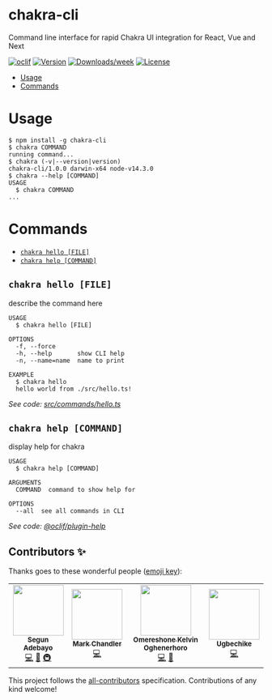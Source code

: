 chakra-cli
==========

Command line interface for rapid Chakra UI integration for React, Vue and Next

[![oclif](https://img.shields.io/badge/cli-oclif-brightgreen.svg)](https://oclif.io)
[![Version](https://img.shields.io/npm/v/chakra-cli.svg)](https://npmjs.org/package/chakra-cli)
[![Downloads/week](https://img.shields.io/npm/dw/chakra-cli.svg)](https://npmjs.org/package/chakra-cli)
[![License](https://img.shields.io/npm/l/chakra-cli.svg)](https://github.com/chakra-ui/chakra-cli/blob/master/package.json)

<!-- toc -->
* [Usage](#usage)
* [Commands](#commands)
<!-- tocstop -->
# Usage
<!-- usage -->
```sh-session
$ npm install -g chakra-cli
$ chakra COMMAND
running command...
$ chakra (-v|--version|version)
chakra-cli/1.0.0 darwin-x64 node-v14.3.0
$ chakra --help [COMMAND]
USAGE
  $ chakra COMMAND
...
```
<!-- usagestop -->
# Commands
<!-- commands -->
* [`chakra hello [FILE]`](#chakra-hello-file)
* [`chakra help [COMMAND]`](#chakra-help-command)

## `chakra hello [FILE]`

describe the command here

```
USAGE
  $ chakra hello [FILE]

OPTIONS
  -f, --force
  -h, --help       show CLI help
  -n, --name=name  name to print

EXAMPLE
  $ chakra hello
  hello world from ./src/hello.ts!
```

_See code: [src/commands/hello.ts](https://github.com/chakra-ui/chakra-cli/blob/v1.0.0/src/commands/hello.ts)_

## `chakra help [COMMAND]`

display help for chakra

```
USAGE
  $ chakra help [COMMAND]

ARGUMENTS
  COMMAND  command to show help for

OPTIONS
  --all  see all commands in CLI
```

_See code: [@oclif/plugin-help](https://github.com/oclif/plugin-help/blob/v3.1.0/src/commands/help.ts)_
<!-- commandsstop -->

## Contributors ✨

Thanks goes to these wonderful people ([emoji key](https://allcontributors.org/docs/en/emoji-key)):

<!-- ALL-CONTRIBUTORS-LIST:START - Do not remove or modify this section -->
<!-- prettier-ignore-start -->
<!-- markdownlint-disable -->
<table>
  <tr>
    <td align="center"><a href="https://github.com/segunadebayo"><img src="https://avatars2.githubusercontent.com/u/6916170?v=4" width="100px;" alt=""/><br /><sub><b>Segun Adebayo</b></sub></a><br /><a href="https://github.com/chakra-ui/chakra-cli/commits?author=segunadebayo" title="Code">💻</a> <a href="https://github.com/chakra-ui/chakra-cli/commits?author=segunadebayo" title="Documentation">📖</a> <a href="#infra-segunadebayo" title="Infrastructure (Hosting, Build-Tools, etc)">🚇</a></td>
    <td align="center"><a href="http://chanchan.io/"><img src="https://avatars1.githubusercontent.com/u/1954752?v=4" width="100px;" alt=""/><br /><sub><b>Mark Chandler</b></sub></a><br /><a href="https://github.com/chakra-ui/chakra-cli/commits?author=with-heart" title="Code">💻</a></td>
    <td align="center"><a href="https://twitter.com/dominus_kelvin"><img src="https://avatars0.githubusercontent.com/u/24433274?v=4" width="100px;" alt=""/><br /><sub><b>Omereshone Kelvin Oghenerhoro</b></sub></a><br /><a href="https://github.com/chakra-ui/chakra-cli/commits?author=DominusKelvin" title="Code">💻</a> <a href="#ideas-DominusKelvin" title="Ideas, Planning, & Feedback">🤔</a></td>
    <td align="center"><a href="https://github.com/ugbechike"><img src="https://avatars1.githubusercontent.com/u/29172958?v=4" width="100px;" alt=""/><br /><sub><b>Ugbechike</b></sub></a><br /><a href="https://github.com/chakra-ui/chakra-cli/commits?author=ugbechike" title="Code">💻</a></td>
  </tr>
</table>

<!-- markdownlint-enable -->
<!-- prettier-ignore-end -->
<!-- ALL-CONTRIBUTORS-LIST:END -->

This project follows the [all-contributors](https://github.com/all-contributors/all-contributors) specification. Contributions of any kind welcome!